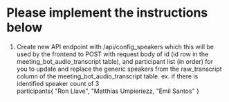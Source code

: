 # Please implement the instructions below
1. Create new API endpoint with /api/config_speakers which this will be used by the frontend to POST with request body of id (id row in the meeting_bot_audio_transcript table), and participant list (in order) for you to update and replace the generic speakers from the raw_transcript column of the meeting_bot_audio_transcript table.
    ex. if there is identified speaker count of 3  
    participants{
        "Ron Llave",
        "Matthias Umpieriezz,
        "Emil Santos"
    }